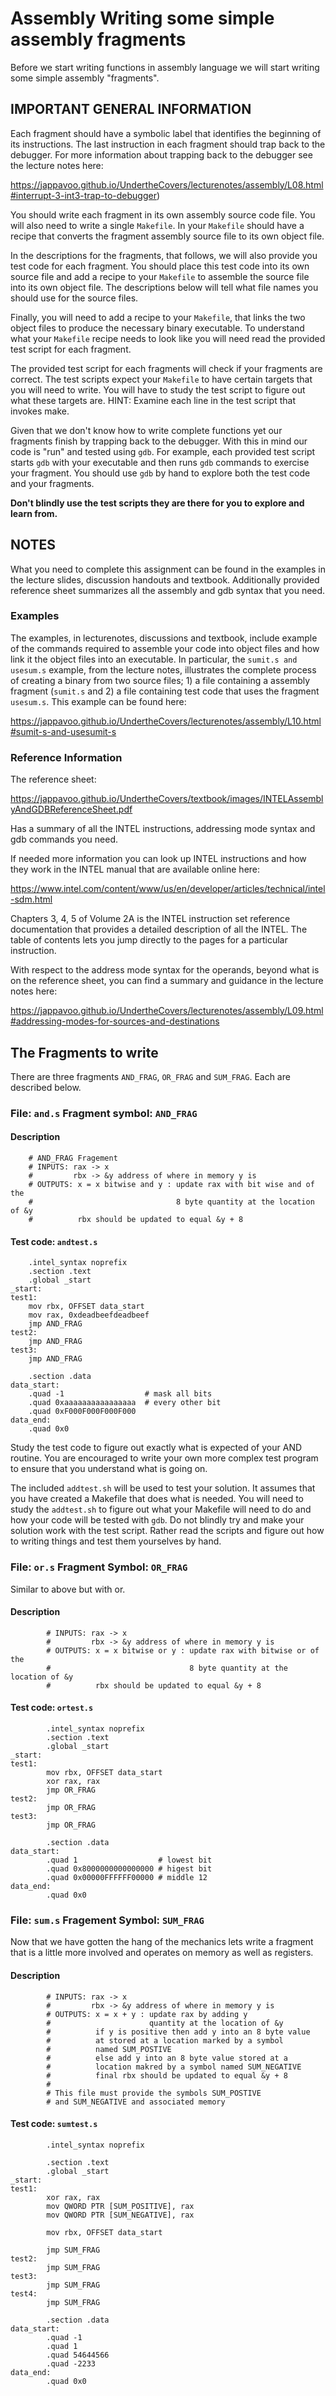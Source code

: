 # Assembly Writing some simple assembly fragments

Before we start writing functions in assembly language we will start writing some simple assembly "fragments".  

## IMPORTANT GENERAL INFORMATION

Each fragment should have a symbolic label that identifies the beginning of its instructions.  The last instruction in each fragment should trap back to the debugger.  For more information about trapping back to the debugger  see the lecture notes here:

https://jappavoo.github.io/UndertheCovers/lecturenotes/assembly/L08.html#interrupt-3-int3-trap-to-debugger) 

You should write each fragment in its own assembly source code file. 
You will also need to write a single `Makefile`.  In your `Makefile` should have a recipe that converts the fragment assembly source file to its own object file.  

In the descriptions for the fragments, that follows, we will also provide you test code for each fragment.  You should place this test code into its own source file and add a recipe to your `Makefile` to assemble the source file into its own object file.  The descriptions below will tell what file names you should use for the source files.

Finally, you will need to add a recipe to your `Makefile`, that links the two object files to produce the necessary binary executable.   To understand what your `Makefile` recipe needs to look like you will need read the provided test script for each fragment.   

The provided test script for each fragments will check if your fragments are correct.  The test scripts expect your `Makefile` to have certain targets that you will need to write.  You will have to study the test script to figure out what these targets are.  HINT: Examine each line in the test script that invokes make.

Given that we don't know how to write complete functions yet our fragments finish by trapping back to the debugger.  With this in mind our code is "run" and tested using `gdb`.   For example, each provided test script starts `gdb` with your executable and then runs `gdb` commands to exercise  your fragment.  You should use `gdb` by hand to explore both the test code and your fragments.  

**Don't blindly use the test scripts they are there for you to explore and learn from.**


## NOTES

What you need to complete this assignment can be found in the examples in the lecture slides, discussion handouts and textbook. Additionally provided reference sheet summarizes all the assembly and gdb syntax that you need.


### Examples

The examples, in lecturenotes, discussions and textbook, include example of the commands required to assemble your code into object files and how link it the object files into an executable.  In particular, the `sumit.s and usesum.s` example, from the lecture notes, illustrates the complete process of creating a binary from two source files; 1) a file containing a assembly fragment (`sumit.s` and 2) a file containing test code that uses the fragment `usesum.s`.  This example can be found here:

https://jappavoo.github.io/UndertheCovers/lecturenotes/assembly/L10.html#sumit-s-and-usesumit-s


### Reference Information

The reference sheet:

https://jappavoo.github.io/UndertheCovers/textbook/images/INTELAssemblyAndGDBReferenceSheet.pdf

Has a summary of all the INTEL instructions, addressing mode syntax and gdb commands you need.

If needed more information you can look up INTEL instructions and how they work in the INTEL manual that are available online here:

https://www.intel.com/content/www/us/en/developer/articles/technical/intel-sdm.html

Chapters 3, 4, 5 of Volume 2A is the INTEL instruction set reference documentation that provides a detailed description of all the INTEL. 
The table of contents lets you jump directly to the pages for a particular instruction. 

With respect to the address mode syntax for the operands, beyond what is on the reference sheet, you can find a summary and guidance in the lecture notes here: 

https://jappavoo.github.io/UndertheCovers/lecturenotes/assembly/L09.html#addressing-modes-for-sources-and-destinations


## The Fragments to write

There are three fragments `AND_FRAG`, `OR_FRAG` and `SUM_FRAG`.  Each are described below. 

### File: `and.s` Fragment symbol: `AND_FRAG`

#### Description
```
	# AND_FRAG Fragement
	# INPUTS: rax -> x
	#         rbx -> &y address of where in memory y is
	# OUTPUTS: x = x bitwise and y : update rax with bit wise and of the 
	#                                8 byte quantity at the location of &y
	#          rbx should be updated to equal &y + 8
```


#### Test code: `andtest.s`
```
	.intel_syntax noprefix
	.section .text
	.global _start
_start:
test1:
	mov rbx, OFFSET data_start
	mov rax, 0xdeadbeefdeadbeef
	jmp AND_FRAG
test2:	
	jmp AND_FRAG
test3:	
	jmp AND_FRAG

	.section .data
data_start:
	.quad -1                  # mask all bits
	.quad 0xaaaaaaaaaaaaaaaa  # every other bit
	.quad 0xF000F000F000F000
data_end:
	.quad 0x0
```

Study the test code to figure out exactly what is expected of your AND
routine.  You are encouraged to write your own more complex test program to ensure that you understand what is going on.  

The included `addtest.sh` will be used to test your solution. It
assumes that you have created a Makefile that does what is needed. You
will need to study the `addtest.sh` to figure out what your Makefile
will need to do and how your code will be tested with `gdb`.  Do not
blindly try and make your solution work with the test script.  Rather
read the scripts and figure out how to writing things and test them
yourselves by hand.


### File: `or.s` Fragment Symbol: `OR_FRAG`

Similar to above but with or.  

#### Description

```
        # INPUTS: rax -> x
        #         rbx -> &y address of where in memory y is
        # OUTPUTS: x = x bitwise or y : update rax with bitwise or of the 
        #                               8 byte quantity at the location of &y
        #          rbx should be updated to equal &y + 8
```

#### Test code: `ortest.s`
```
        .intel_syntax noprefix
        .section .text
        .global _start
_start:
test1:
        mov rbx, OFFSET data_start
        xor rax, rax
        jmp OR_FRAG
test2:
        jmp OR_FRAG
test3:
        jmp OR_FRAG

        .section .data
data_start:
        .quad 1                  # lowest bit
        .quad 0x8000000000000000 # higest bit
        .quad 0x00000FFFFFF00000 # middle 12
data_end:
        .quad 0x0
```

### File: `sum.s`  Fragement Symbol: `SUM_FRAG`

Now that we have gotten the hang of the mechanics lets write a fragment that is a little more involved and operates on memory as well as registers.

#### Description
```
        # INPUTS: rax -> x
        #         rbx -> &y address of where in memory y is
        # OUTPUTS: x = x + y : update rax by adding y
        #                      quantity at the location of &y
        #          if y is positive then add y into an 8 byte value
        #          at stored at a location marked by a symbol
        #          named SUM_POSTIVE
        #          else add y into an 8 byte value stored at a 
        #          location makred by a symbol named SUM_NEGATIVE
        #          final rbx should be updated to equal &y + 8
        #
        # This file must provide the symbols SUM_POSTIVE 
        # and SUM_NEGATIVE and associated memory
```        


#### Test code: `sumtest.s`

```
        .intel_syntax noprefix

        .section .text
        .global _start
_start:
test1:
        xor rax, rax
        mov QWORD PTR [SUM_POSITIVE], rax
        mov QWORD PTR [SUM_NEGATIVE], rax

        mov rbx, OFFSET data_start

        jmp SUM_FRAG
test2:
        jmp SUM_FRAG
test3:
        jmp SUM_FRAG
test4:
        jmp SUM_FRAG

        .section .data
data_start:
        .quad -1
        .quad 1
        .quad 54644566
        .quad -2233
data_end:
        .quad 0x0
```